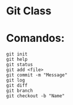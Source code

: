 Git Class
======
# Comandos:

```
git init
git help
git status
git add <file>
git commit -m "Message"
git log
git diff
git branch
git checkout -b "Name"
```
